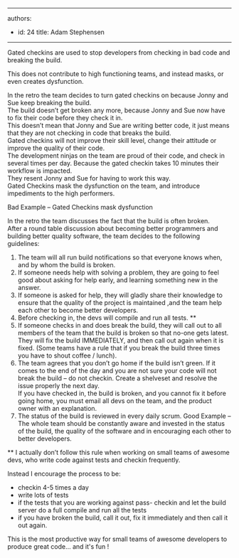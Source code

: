 

---
authors:
  - id: 24
    title: Adam Stephensen
---




<span class='intro'> <p>Gated checkins are used to stop developers from checking in bad code and breaking the build.</p>
<p>
This does not contribute to high functioning teams, and instead masks, or even creates dysfunction.</p>
 </span>

<div class="greyBox">
<p>In the retro the team decides to turn gated checkins on because Jonny and Sue keep breaking the build.<br>
The build doesn’t get broken any more, because Jonny and Sue now have to fix their code before they check it in.<br>
This doesn’t mean that Jonny and Sue are writing better code, it just means that they are not checking in code that breaks the build.<br>
Gated checkins will not improve their skill level, change their attitude or improve the quality of their code.<br>
The development ninjas on the team are proud of their code, and check in several times per day. Because the gated checkin takes 10 minutes their workflow is impacted.<br>
They resent Jonny and Sue for having to work this way.<br>
Gated Checkins mask the dysfunction on the team, and introduce impediments to the high performers. </p>
</div>
<span class="bad">Bad Example – Gated Checkins mask dysfunction</span>

<div class="greyBox">
<p>In the retro the team discusses the fact that the build is often broken.<br>
After a round table discussion about becoming better programmers and building better quality software, the team decides to the following guidelines&#58;</p>
<ol>
<li>The team will all run build notifications so that everyone knows when, and by whom the build is broken.</li>
<li>If someone needs help with solving a problem, they are going to feel good about asking for help early, and learning something new in the answer.</li>
<li>If someone is asked for help, they will gladly share their knowledge to ensure that the quality of the project is maintained ,and the team help each other to become better developers.</li>
<li>Before checking in, the devs will compile and run all tests. **</li>
<li>If someone checks in and does break the build, they will call out to all members of the team that the build is broken so that no-one gets latest.
They will fix the build IMMEDIATELY, and then call out again when it is fixed.
(Some teams have a rule that if you break the build three times you have to shout coffee / lunch).</li>
<li>The team agrees that you don’t go home if the build isn’t green. 
If it comes to the end of the day and you are not sure your code will not break the build – do not checkin. Create a shelveset and resolve the issue properly the next day.<br>
If you have checked in, the build is broken, and you cannot fix it before going home, you must email all devs on the team, and the product owner with an explanation.</li>
<li>The status of the build is reviewed in every daily scrum.
Good Example – The whole team should be constantly aware and invested in the status of the build, the quality of the software and in encouraging each other to better developers.</li>
</ol>
 

<p>** I actually don’t follow this rule when working on small teams of awesome devs, who write code against tests and checkin frequently.</p>
<p>Instead I encourage the process to be&#58;</p>
<ul>
<li>checkin 4-5 times a day</li>
<li>write lots of tests</li>
<li>if the tests that you are working against pass- checkin and let the build server do a full compile and run all the tests</li>
<li>if you have broken the build, call it out, fix it immediately and then call it out again.</li>
</ul>
<p>This is the most productive way for small teams of awesome developers to produce great code… and it's fun !</p>


</div>


